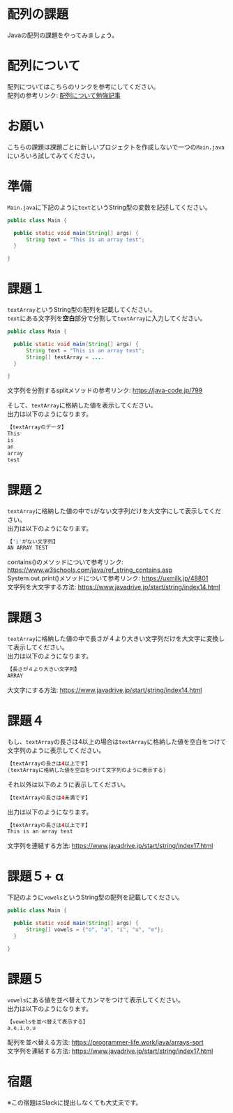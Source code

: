 # 配列の課題

Javaの配列の課題をやってみましょう。

# 配列について

配列についてはこちらのリンクを参考にしてください。   
配列の参考リンク: [配列について勉強記事](https://github.com/reytech-co-jp/yume-project/blob/feature/array_statement_questions/lessons/java/04-Java%E3%81%AE%E9%85%8D%E5%88%97%E5%95%8F%E9%A1%8C/Java%E9%85%8D%E5%88%97%E3%81%AE%E5%8B%89%E5%BC%B7%E8%A8%98%E4%BA%8B.md#java%E9%85%8D%E5%88%97%E3%81%AB%E3%81%A4%E3%81%84%E3%81%A6)

# お願い

こちらの課題は課題ごとに新しいプロジェクトを作成しないで一つの`Main.java`にいろいろ試してみてください。

# 準備

`Main.java`に下記のように`text`というString型の変数を記述してください。   
```java
public class Main {

  public static void main(String[] args) {
      String text = "This is an array test";
  }

}
```

# 課題１

`textArray`というString型の配列を記載してください。   
`text`にある文字列を<strong>空白</strong>部分で分割して`textArray`に入力してください。
```java
public class Main {

  public static void main(String[] args) {
      String text = "This is an array test";
      String[] textArray = ....
  }

}
```
文字列を分割するsplitメソッドの参考リンク: https://java-code.jp/799   

そして、`textArray`に格納した値を表示してください。   
出力は以下のようになります。
```java
【textArrayのデータ】
This
is
an
array
test
```

# 課題２

`textArray`に格納した値の中で`i`がない文字列だけを大文字にして表示してください。   
出力は以下のようになります。
```java
【'i'がない文字列】
AN ARRAY TEST
```
contains()のメソッドについて参考リンク: https://www.w3schools.com/java/ref_string_contains.asp  
System.out.print()メソッドについて参考リンク: https://uxmilk.jp/48801   
文字列を大文字する方法: https://www.javadrive.jp/start/string/index14.html

# 課題３ 

`textArray`に格納した値の中で長さが４より大きい文字列だけを大文字に変換して表示してください。   
出力は以下のようになります。
```java
【長さが４より大きい文字列】
ARRAY
```
大文字にする方法: https://www.javadrive.jp/start/string/index14.html

# 課題４

もし、`textArray`の長さは4以上の場合は`textArray`に格納した値を空白をつけて文字列のように表示してください。
```java
【textArrayの長さは4以上です】
{textArrayに格納した値を空白をつけて文字列のように表示する}
```
それ以外は以下のように表示してください。
```java
【textArrayの長さは4未満です】
```

出力は以下のようになります。
```java
【textArrayの長さは4以上です】
This is an array test
```
文字列を連結する方法: https://www.javadrive.jp/start/string/index17.html

# 課題５+ α 

下記のように`vowels`というString型の配列を記載してください。
```java
public class Main {

  public static void main(String[] args) {
      String[] vowels = {"o", "a", "i", "u", "e"};
  }

}
```

# 課題５

`vowels`にある値を並べ替えてカンマをつけて表示してください。   
出力は以下のようになります。
```java
【vowelsを並べ替えて表示する】
a,e,i,o,u
```
配列を並べ替える方法: https://programmer-life.work/java/arrays-sort   
文字列を連結する方法: https://www.javadrive.jp/start/string/index17.html

# 宿題

※この宿題はSlackに提出しなくても大丈夫です。
